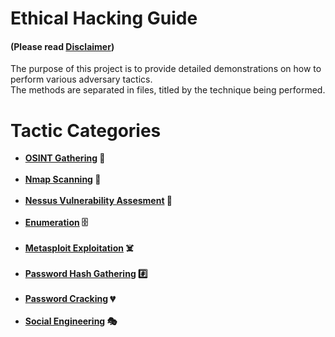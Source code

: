# Ethical Hacking Guide  
#### (Please read <a href="https://github.com/jycybersec/Ethical-Hacking-Guide/blob/main/Disclaimer.md">Disclaimer</a>)

The purpose of this project is to provide detailed demonstrations on how to perform various adversary tactics. </br>
The methods are separated in files, titled by the technique being performed.

# Tactic Categories

- <b><a href="https://github.com/jycybersec/Ethical-Hacking-Guide/blob/main/OSINT%20Gathering.md"> OSINT Gathering</a> 🔎</b></br> </br>
- <b><a href="https://github.com/jycybersec/Ethical-Hacking-Guide/blob/main/Nmap%20Scanning.md"> Nmap Scanning</a> 🦠</b></br> </br>
- <b><a href="https://github.com/jycybersec/Ethical-Hacking-Guide/blob/main/Nessus%20Vulnerability%20Assesment.md"> Nessus Vulnerability Assesment</a> 🐞</b></br> </br>
- <b><a href="https://github.com/jycybersec/Ethical-Hacking-Guide/blob/main/Enumeration.md"> Enumeration</a> 🗄️</b></br> </br>
- <b><a href="https://github.com/jycybersec/Ethical-Hacking-Guide/blob/main/Metasploit%20Exploitation.md"> Metasploit Exploitation</a> ☠️</b></br> </br>
- <b><a href="https://github.com/jycybersec/Ethical-Hacking-Guide/blob/main/Password%20Hash%20Gathering.md"> Password Hash Gathering</a> #️⃣</b></br> </br>
- <b><a href="https://github.com/jycybersec/Ethical-Hacking-Guide/blob/main/Password%20Cracking.md"> Password Cracking</a> 💔</b></br> </br>
- <b><a href="https://github.com/jycybersec/Ethical-Hacking-Guide/blob/main/Social%20Engineering.md"> Social Engineering</a> 🎭</b></br> </br>
